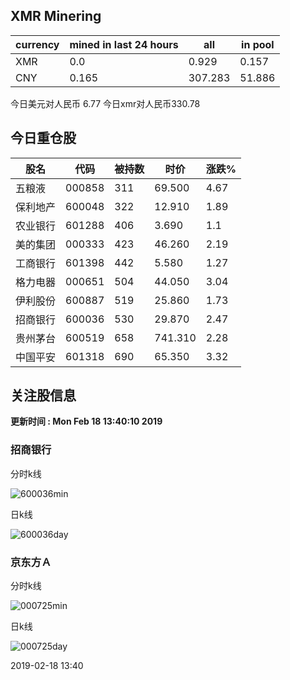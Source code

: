 ## XMR Minering

|currency|mined in last 24 hours|all|in pool|
|---|---|---|---|
|XMR|0.0|0.929|0.157|
|CNY|0.165|307.283|51.886|

今日美元对人民币 6.77	今日xmr对人民币330.78


## 今日重仓股 

|股名|代码|被持数|时价|涨跌%|
|---|---|---|---|---|
|五粮液|000858|311|69.500|4.67|
|保利地产|600048|322|12.910|1.89|
|农业银行|601288|406|3.690|1.1|
|美的集团|000333|423|46.260|2.19|
|工商银行|601398|442|5.580|1.27|
|格力电器|000651|504|44.050|3.04|
|伊利股份|600887|519|25.860|1.73|
|招商银行|600036|530|29.870|2.47|
|贵州茅台|600519|658|741.310|2.28|
|中国平安|601318|690|65.350|3.32|

## 关注股信息
**更新时间 : Mon Feb 18 13:40:10 2019**
### 招商银行 
分时k线

![600036min](http://image.sinajs.cn/newchart/min/n/sh600036.gif)

日k线

![600036day](http://image.sinajs.cn/newchart/daily/n/sh600036.gif)

### 京东方Ａ 
分时k线

![000725min](http://image.sinajs.cn/newchart/min/n/sz000725.gif)

日k线

![000725day](http://image.sinajs.cn/newchart/daily/n/sz000725.gif)

2019-02-18 13:40